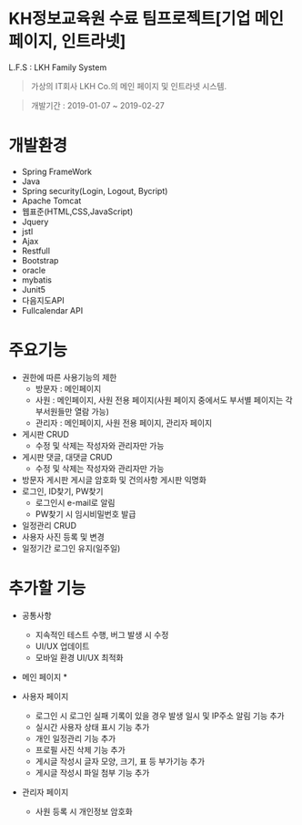 # KH정보교육원 수료 팀프로젝트[기업 메인페이지, 인트라넷]
L.F.S : LKH Family System
> 가상의 IT회사 LKH Co.의 메인 페이지 및 인트라넷 시스템.
  
> 개발기간 : 2019-01-07 ~ 2019-02-27

# 개발환경
- Spring FrameWork
- Java
- Spring security(Login, Logout, Bycript)
- Apache Tomcat
- 웹표준(HTML,CSS,JavaScript)
- Jquery
- jstl
- Ajax
- Restfull
- Bootstrap
- oracle
- mybatis
- Junit5
- 다음지도API
- Fullcalendar API

# 주요기능
* 권한에 따른 사용기능의 제한
  * 방문자 : 메인페이지
  * 사원 : 메인페이지, 사원 전용 페이지(사원 페이지 중에서도 부서별 페이지는 각 부서원들만 열람 가능)
  * 관리자 : 메인페이지, 사원 전용 페이지, 관리자 페이지
* 게시판 CRUD 
  * 수정 및 삭제는 작성자와 관리자만 가능
* 게시판 댓글, 대댓글 CRUD
  * 수정 및 삭제는 작성자와 관리자만 가능
* 방문자 게시판 게시글 암호화 및 건의사항 게시판 익명화
* 로그인, ID찾기, PW찾기
  * 로그인시 e-mail로 알림
  * PW찾기 시 임시비밀번호 발급
* 일정관리 CRUD
* 사용자 사진 등록 및 변경
* 일정기간 로그인 유지(일주일)

# 추가할 기능

* 공통사항  
  * 지속적인 테스트 수행, 버그 발생 시 수정
  * UI/UX 업데이트
  * 모바일 환경 UI/UX 최적화

* 메인 페이지
  *   
* 사용자 페이지
  * 로그인 시 로그인 실패 기록이 있을 경우 발생 일시 및 IP주소 알림 기능 추가 
  * 실시간 사용자 상태 표시 기능 추가  
  * 개인 일정관리 기능 추가
  * 프로필 사진 삭제 기능 추가
  * 게시글 작성시 글자 모양, 크기, 표 등 부가기능 추가
  * 게시글 작성시 파일 첨부 기능 추가

* 관리자 페이지
  * 사원 등록 시 개인정보 암호화


